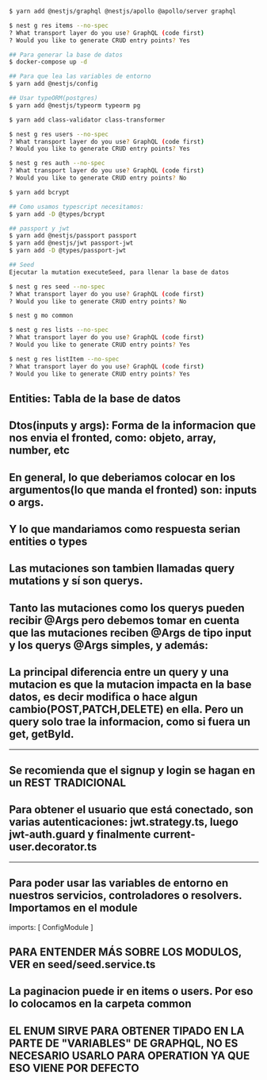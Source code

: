 ```bash

$ yarn add @nestjs/graphql @nestjs/apollo @apollo/server graphql

$ nest g res items --no-spec
? What transport layer do you use? GraphQL (code first)
? Would you like to generate CRUD entry points? Yes

## Para generar la base de datos
$ docker-compose up -d

## Para que lea las variables de entorno
$ yarn add @nestjs/config

## Usar typeORM(postgres)
$ yarn add @nestjs/typeorm typeorm pg

$ yarn add class-validator class-transformer

$ nest g res users --no-spec
? What transport layer do you use? GraphQL (code first)
? Would you like to generate CRUD entry points? Yes

$ nest g res auth --no-spec 
? What transport layer do you use? GraphQL (code first)
? Would you like to generate CRUD entry points? No

$ yarn add bcrypt

## Como usamos typescript necesitamos:
$ yarn add -D @types/bcrypt

## passport y jwt
$ yarn add @nestjs/passport passport
$ yarn add @nestjs/jwt passport-jwt
$ yarn add -D @types/passport-jwt

## Seed
Ejecutar la mutation executeSeed, para llenar la base de datos

$ nest g res seed --no-spec
? What transport layer do you use? GraphQL (code first)
? Would you like to generate CRUD entry points? No

$ nest g mo common

$ nest g res lists --no-spec
? What transport layer do you use? GraphQL (code first)
? Would you like to generate CRUD entry points? Yes

$ nest g res listItem --no-spec
? What transport layer do you use? GraphQL (code first)
? Would you like to generate CRUD entry points? Yes

```

## Entities: Tabla de la base de datos

## Dtos(inputs y args): Forma de la informacion que nos envia el fronted, como: objeto, array, number, etc

## En general, lo que deberiamos colocar en los argumentos(lo que manda el fronted) son: inputs o args.
## Y lo que mandariamos como respuesta serian entities o types
## Las mutaciones son tambien llamadas query mutations y sí son querys.

## Tanto las mutaciones como los querys pueden recibir @Args pero debemos tomar en cuenta que las mutaciones reciben @Args de tipo input y los querys @Args simples, y además:
## La principal diferencia entre un query y una mutacion es que la mutacion impacta en la base datos, es decir modifica o hace algun cambio(POST,PATCH,DELETE) en ella. Pero un query solo trae la informacion, como si fuera un get, getById.

----

## Se recomienda que el signup y login se hagan en un REST TRADICIONAL

## Para obtener el usuario que está conectado, son varias autenticaciones: jwt.strategy.ts, luego jwt-auth.guard y finalmente current-user.decorator.ts

----
## Para poder usar las variables de entorno en nuestros servicios, controladores o resolvers. Importamos en el module
imports: [
    ConfigModule
  ]

## PARA ENTENDER MÁS SOBRE LOS MODULOS, VER en seed/seed.service.ts

## La paginacion puede ir en items o users. Por eso lo colocamos en la carpeta common

## EL ENUM SIRVE PARA OBTENER TIPADO EN LA PARTE DE "VARIABLES" DE GRAPHQL, NO ES NECESARIO USARLO PARA OPERATION YA QUE ESO VIENE POR DEFECTO